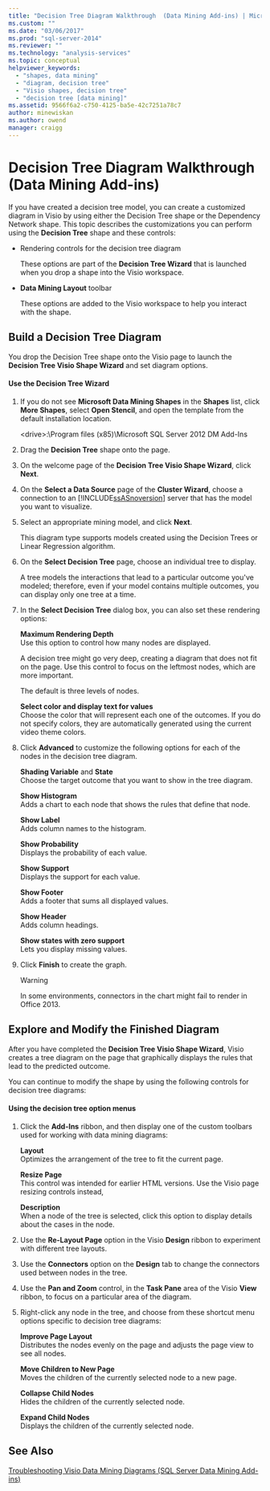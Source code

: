 ```yaml
---
title: "Decision Tree Diagram Walkthrough  (Data Mining Add-ins) | Microsoft Docs"
ms.custom: ""
ms.date: "03/06/2017"
ms.prod: "sql-server-2014"
ms.reviewer: ""
ms.technology: "analysis-services"
ms.topic: conceptual
helpviewer_keywords: 
  - "shapes, data mining"
  - "diagram, decision tree"
  - "Visio shapes, decision tree"
  - "decision tree [data mining]"
ms.assetid: 9566f6a2-c750-4125-ba5e-42c7251a78c7
author: minewiskan
ms.author: owend
manager: craigg
---
```

# Decision Tree Diagram Walkthrough  (Data Mining Add-ins)
  If you have created a decision tree model, you can create a customized diagram in Visio by using either the Decision Tree shape or the Dependency Network shape. This topic describes the customizations you can perform using the **Decision Tree** shape and these controls:  
  
-   Rendering controls for the decision tree diagram  
  
     These options are part of the **Decision Tree Wizard** that is launched when you drop a shape into the Visio workspace.  
  
-   **Data Mining Layout** toolbar  
  
     These options are added to the Visio workspace to help you interact with the shape.  
  
## Build a Decision Tree Diagram  
 You drop the Decision Tree shape onto the Visio page to launch the **Decision Tree Visio Shape Wizard** and set diagram options.  
  
#### Use the Decision Tree Wizard  
  
1.  If you do not see **Microsoft Data Mining Shapes** in the **Shapes** list, click **More Shapes**, select **Open Stencil**, and open the template from the default installation location.  
  
     \<drive>:\Program files (x85)\Microsoft SQL Server 2012 DM Add-Ins  
  
2.  Drag the **Decision Tree** shape onto the page.  
  
3.  On the welcome page of the **Decision Tree Visio Shape Wizard**, click **Next**.  
  
4.  On the **Select a Data Source** page of the **Cluster Wizard**, choose a connection to an [!INCLUDE[ssASnoversion](../includes/ssasnoversion-md.md)] server that has the model you want to visualize.  
  
5.  Select an appropriate mining model, and click **Next**.  
  
     This diagram type supports models created using the Decision Trees or Linear Regression algorithm.  
  
6.  On the **Select Decision Tree** page, choose an individual tree to display.  
  
     A tree models the interactions that lead to a particular outcome you've modeled; therefore, even if your model contains multiple outcomes, you can display only one tree at a time.  
  
7.  In the **Select Decision Tree** dialog box, you can also set these rendering options:  
  
     **Maximum Rendering Depth**  
     Use this option to control how many nodes are displayed.  
  
     A decision tree might go very deep, creating a diagram that does not fit on the page. Use this control to focus on the leftmost nodes, which are more important.  
  
     The default is three levels of nodes.  
  
     **Select color and display text for values**  
     Choose the color that will represent each one of the outcomes. If you do not specify colors, they are automatically generated using the current video theme colors.  
  
8.  Click **Advanced** to customize the following options for each of the nodes in the decision tree diagram.  
  
     **Shading Variable** and **State**  
     Choose the target outcome that you want to show in the tree diagram.  
  
     **Show Histogram**  
     Adds a chart to each node that shows the rules that define that node.  
  
     **Show Label**  
     Adds column names to the histogram.  
  
     **Show Probability**  
     Displays the probability of each value.  
  
     **Show Support**  
     Displays the support for each value.  
  
     **Show Footer**  
     Adds a footer that sums all displayed values.  
  
     **Show Header**  
     Adds column headings.  
  
     **Show states with zero support**  
     Lets you display missing values.  
  
9. Click **Finish** to create the graph.  
  
    > [!WARNING]  
    >  In some environments, connectors in the chart might fail to render in Office 2013.  
  
## Explore and Modify the Finished Diagram  
 After you have completed the **Decision Tree Visio Shape Wizard**, Visio creates a tree diagram on the page that graphically displays the rules that lead to the predicted outcome.  
  
 You can continue to modify the shape by using the following controls for decision tree diagrams:  
  
#### Using the decision tree option menus  
  
1.  Click the **Add-Ins** ribbon, and then display one of the custom toolbars used for working with data mining diagrams:  
  
     **Layout**  
     Optimizes the arrangement of the tree to fit the current page.  
  
     **Resize Page**  
     This control was intended for earlier HTML versions. Use the Visio page resizing controls instead,  
  
     **Description**  
     When a node of the tree is selected, click this option to display details about the cases in the node.  
  
2.  Use the **Re-Layout Page** option in the Visio **Design** ribbon to experiment with different tree layouts.  
  
3.  Use the **Connectors** option on the **Design** tab to change the connectors used between nodes in the tree.  
  
4.  Use the **Pan and Zoom** control, in the **Task Pane** area of the Visio **View** ribbon, to focus on a particular area of the diagram.  
  
5.  Right-click any node in the tree, and choose from these shortcut menu options specific to decision tree diagrams:  
  
     **Improve Page Layout**  
     Distributes the nodes evenly on the page and adjusts the page view to see all nodes.  
  
     **Move Children to New Page**  
     Moves the children of the currently selected node to a new page.  
  
     **Collapse Child Nodes**  
     Hides the children of the currently selected node.  
  
     **Expand Child Nodes**  
     Displays the children of the currently selected node.  
  
## See Also  
 [Troubleshooting Visio Data Mining Diagrams &#40;SQL Server Data Mining Add-ins&#41;](troubleshooting-visio-data-mining-diagrams-sql-server-data-mining-add-ins.md)  
  
  
